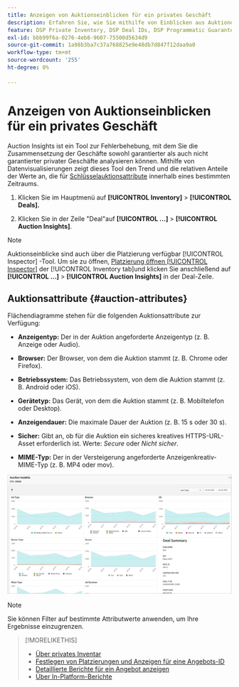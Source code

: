 ```yaml
---
title: Anzeigen von Auktionseinblicken für ein privates Geschäft
description: Erfahren Sie, wie Sie mithilfe von Einblicken aus Auktionen die Zusammensetzung des Deals des privaten Deals analysieren können.
feature: DSP Private Inventory, DSP Deal IDs, DSP Programmatic Guaranteed Deals
exl-id: bbb99f6a-0276-4eb8-9607-75500d5634d9
source-git-commit: 1a98b3ba7c37a768825e9e48db7d847f12daa9a0
workflow-type: tm+mt
source-wordcount: '255'
ht-degree: 0%

---
```


# Anzeigen von Auktionseinblicken für ein privates Geschäft

Auction Insights ist ein Tool zur Fehlerbehebung, mit dem Sie die Zusammensetzung der Geschäfte sowohl garantierter als auch nicht garantierter privater Geschäfte analysieren können. Mithilfe von Datenvisualisierungen zeigt dieses Tool den Trend und die relativen Anteile der Werte an, die für [Schlüsselauktionsattribute](#auction-attributes) innerhalb eines bestimmten Zeitraums.

1. Klicken Sie im Hauptmenü auf **[!UICONTROL Inventory]** > **[!UICONTROL Deals].**

1. Klicken Sie in der Zeile &quot;Deal&quot;auf  **[!UICONTROL ...]** > **[!UICONTROL Auction Insights]**.

>[!NOTE]
>
>Auktionseinblicke sind auch über die Platzierung verfügbar [!UICONTROL Inspector] -Tool. Um sie zu öffnen, [Platzierung öffnen [!UICONTROL Inspector]](/help/dsp/campaign-management/reports/placement-details-view.md) der [!UICONTROL Inventory tab]und klicken Sie anschließend auf **[!UICONTROL ...]** > **[!UICONTROL Auction Insights]** in der Deal-Zeile.

## Auktionsattribute {#auction-attributes}

Flächendiagramme stehen für die folgenden Auktionsattribute zur Verfügung:

* **Anzeigentyp:** Der in der Auktion angeforderte Anzeigentyp (z. B. Anzeige oder Audio).

* **Browser:** Der Browser, von dem die Auktion stammt (z. B. Chrome oder Firefox).

* **Betriebssystem:** Das Betriebssystem, von dem die Auktion stammt (z. B. Android oder iOS).

* **Gerätetyp:** Das Gerät, von dem die Auktion stammt (z. B. Mobiltelefon oder Desktop).

* **Anzeigendauer:** Die maximale Dauer der Auktion (z. B. 15 s oder 30 s).

* **Sicher:** Gibt an, ob für die Auktion ein sicheres kreatives HTTPS-URL-Asset erforderlich ist. Werte: <i>Secure</i> oder <i>Nicht sicher</i>.

* **MIME-Typ:** Der in der Versteigerung angeforderte Anzeigenkreativ-MIME-Typ (z. B. MP4 oder mov).

![Auktionseinblicke](/help/dsp/assets/auction-insights.png)

>[!NOTE]
>
>Sie können Filter auf bestimmte Attributwerte anwenden, um Ihre Ergebnisse einzugrenzen.

>[!MORELIKETHIS]
>
>* [Über privates Inventar](private-inventory-about.md)
>* [Festlegen von Platzierungen und Anzeigen für eine Angebots-ID](deal-id-attach-placements.md)
>* [Detaillierte Berichte für ein Angebot anzeigen](deal-view-report.md)
>* [Über In-Platform-Berichte](/help/dsp/campaign-management/reports/campaign-reports-about.md)

